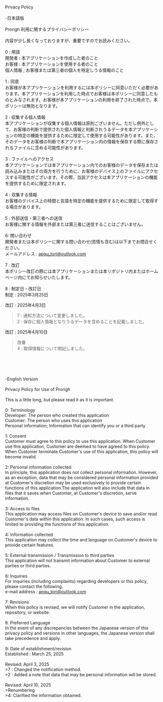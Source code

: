 Privacy Policy</br>
</br>
-日本語版</br>
</br>
Prorigh 利用に関するプライバシーポリシー</br>
</br>
内容が少し長くなっておりますが、重要ですのでお読みください。</br>
</br>
0 : 用語</br>
 開発者 : 本アプリケーションを作成した者のこと</br>
 お客様 : 本アプリケーションを使用する者のこと</br>
 個人情報 ; お客様または第三者の個人を特定しうる情報のこと</br>
</br>
1 : 同意</br>
 お客様が本アプリケーションを利用するには本ポリシーに同意いただく必要があります。本アプリケーションを利用した時点でお客様は本ポリシーに同意したものとみなされます。お客様が本アプリケーションの利用を終了された時点で、本ポリシーは無効となります。</br>
</br>
2 : 収集する個人情報</br>
 本アプリケーションが収集する個人情報は原則ございません。ただし例外として、お客様の判断で提供された個人情報と判断されうるデータを本アプリケーションの特定の機能を提供するために限定して使用する可能性があります。また、そのデータをお客様の判断で本アプリケーション内の情報を保存する際に保存されるファイルに含める可能性があります。</br>
</br>
3 : ファイルへのアクセス</br>
 本アプリケーションでは本アプリケーション内でのお客様のデータを保存または読み込みまたはその両方を行うために、お客様のデバイス上のファイルにアクセスする可能性がございます。その際、当該アクセスは本アプリケーションの機能を提供するために限定されます。</br>
</br>
4 : 収集する情報</br>
 お客様のデバイス上の時間と言語を特定の機能を提供するために限定して取得する場合があります。</br>
 </br>
5 : 外部送信・第三者への送信</br>
 お客様に関する情報を外部または第三者に送信することはございません。</br>
</br>
6: 問い合わせ</br>
 開発者または本ポリシーに関する問い合わせ(苦情も含む)は以下までお問合せください。</br>
メールアドレス : <a href="mailto:apqu_tori%40outlook.com">apqu_tori@outlook.com</a></br>
</br>
7 : 改訂</br>
 本ポリシー改訂の際には本アプリケーションまたは本リポジトリ内またはホームページ内にてお知らせいたします。</br>
</br>
8 : 制定日・改訂日</br>
 制定 : 2025年3月25日</br>
  
 改訂 : 2025年4月3日</br>
 >7 : 通知方法について変更しました。  
 >2 : 保存に個人情報となりうるデータを含めることを記載しました。
  
 改訂 : 2025年4月10日</br>
 >改番  
 >4 : 取得情報について明記しました。  
</br>
</br>
</br>
</br>
-English Version</br>
 </br>
Privacy Policy for Use of Prorigh</br>
</br>
This is a little long, but please read it as it is important.</br>
</br>
0: Terminology</br>
Developer: The person who created this application</br>
Customer: The person who uses this application</br>
Personal information; Information that can identify you or a third party</br>
</br>
1: Consent</br>
Customer must agree to this policy to use this application. When Customer use this application, Customer are deemed to have agreed to this policy. When Customer terminate Customer's use of this application, this policy will become invalid.</br>
</br>
2: Personal information collected</br>
In principle, this application does not collect personal information. However, as an exception, data that may be considered personal information provided at Customer's discretion may be used exclusively to provide certain functions of this application.The application will also include that data in files that it saves when Customer, at Customer's discretion, serve information.</br>
</br>
3: Access to files</br>
This application may access files on Customer's device to save and/or read Customer's data within this application. In such cases, such access is limited to providing the functions of this application.</br>
</br>
4: Information collected</br>
This application may collect the time and language on Customer's device to provide certain features.</br>
</br>
5: External transmission / Transmission to third parties</br>
This application will not transmit information about Customer to external parties or third parties.</br>
</br>
6: Inquiries</br>
For inquiries (including complaints) regarding developers or this policy, please contact the following.</br>
e-mail address : <a href="mailto:apqu_tori%40outlook.com">apqu_tori@outlook.com</a></br>
</br>
7: Revisions</br>
When this policy is revised, we will notify Customer in the application, repository, or website.</br>
</br>
8. Preferred Language</br>
In the event of any discrepancies between the Japanese version of this privacy policy and versions in other languages, the Japanese version shall take precedence and apply.</br>
</br>
9: Date of establishment/revision</br>
 Established : March 25, 2025</br>
 </br>
 Revised: April 3, 2025</br>
 >7 : Changed the notification method.</br>
 >2 : Added a note that data that may be personal information will be stored.</br>
</br>
 Revised: April 10, 2025</br>
 >Renumbering</br>
 >4: Clarified the information obtained.</br>
</br>
